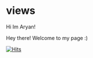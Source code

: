 # views
<p align=left>Hi Im Aryan!</p>
<p> Hey there! Welcome to my page :) </p>

[![Hits](https://hits.seeyoufarm.com/api/count/incr/badge.svg?url=https%3A%2F%2Fgithub.com%2Farubittu&count_bg=%231F2819&title_bg=%23722DC3&icon=googlekeep.svg&icon_color=%23BFB1B1&title=veiws&edge_flat=false)](https://hits.seeyoufarm.com)
 

